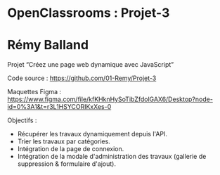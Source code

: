 # OpenClassrooms : Projet-3
# Rémy Balland

Projet “Créez une page web dynamique avec JavaScript”

Code source : https://github.com/01-Remy/Projet-3

Maquettes Figma : https://www.figma.com/file/kfKHknHySoTibZfdolGAX6/Desktop?node-id=0%3A1&t=r3L1HSYCORIKxXes-0

Objectifs :

- Récupérer les travaux dynamiquement depuis l'API.
- Trier les travaux par catégories.
- Intégration de la page de connexion.
- Intégration de la modale d'administration des travaux (gallerie de suppression & formulaire d'ajout).
